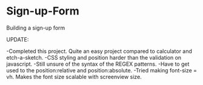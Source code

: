 # Sign-up-Form
Building a sign-up form


UPDATE:

-Completed this project. Quite an easy project compared to calculator and etch-a-sketch.
-CSS styling and position harder than the validation on javascript.
-Still unsure of the syntax of the REGEX patterns. 
-Have to get used to the position:relative and position:absolute.
-Tried making font-size = vh. Makes the font size scalable with screenview size.  
